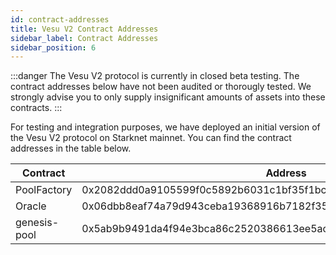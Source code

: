 ```yaml
---
id: contract-addresses
title: Vesu V2 Contract Addresses
sidebar_label: Contract Addresses
sidebar_position: 6
---
```


:::danger
The Vesu V2 protocol is currently in closed beta testing. The contract addresses below have not been audited or thorougly tested. We strongly advise you to only supply insignificant amounts of assets into these contracts.
:::

For testing and integration purposes, we have deployed an initial version of the Vesu V2 protocol on Starknet mainnet. You can find the contract addresses in the table below.

| Contract     | Address |
|--------------|---------|
| PoolFactory  | 0x2082ddd0a9105599f0c5892b6031c1bf35f1bcc979b5e6da7e84556ca613702 |
| Oracle       | 0x06dbb8eaf74a79d943ceba19368916b7182f35c964ceb4d00708abe40bc2b551 |
| genesis-pool | 0x5ab9b9491da4f94e3bca86c2520386613ee5ac89b74a8019558cc8d1b288ff7 |